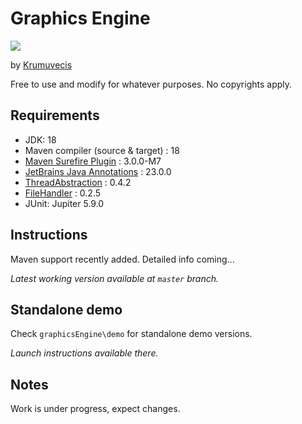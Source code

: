 # Graphics Engine

[![](https://jitpack.io/v/KruMF/GraphicsEngine.svg)](https://jitpack.io/#KruMF/GraphicsEngine)

by [Krumuvecis](https://github.com/Krumuvecis)

Free to use and modify for whatever purposes. No copyrights apply.


## Requirements

* JDK: 18
* Maven compiler (source & target) : 18
* [Maven Surefire Plugin](https://mvnrepository.com/artifact/org.apache.maven.plugins/maven-surefire-plugin) : 3.0.0-M7
* [JetBrains Java Annotations](https://mvnrepository.com/artifact/org.jetbrains/annotations) : 23.0.0
* [ThreadAbstraction](https://github.com/KruMF/ThreadAbstraction) : 0.4.2
* [FileHandler](https://github.com/KruMF/FileHandler) : 0.2.5
* JUnit: Jupiter 5.9.0


## Instructions

Maven support recently added. Detailed info coming...

*Latest working version available at `master` branch.*


## Standalone demo

Check `graphicsEngine\demo` for standalone demo versions.

*Launch instructions available there.*


## Notes

Work is under progress, expect changes.